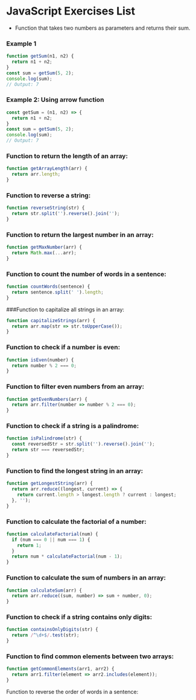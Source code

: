 # JavaScript Exercises List

- Function that takes two numbers as parameters and returns their sum.

### Example 1
```js
function getSum(n1, n2) {
  return n1 + n2;
}
const sum = getSum(5, 2);
console.log(sum);  
// Output: 7
```
### Example 2: Using arrow function
```js
const getSum = (n1, n2) => {
  return n1 + n2;
}
const sum = getSum(5, 2);
console.log(sum);  
// Output: 7
```

### Function to return the length of an array:
```js
function getArrayLength(arr) {
  return arr.length;
}
```

### Function to reverse a string:
```js
function reverseString(str) {
  return str.split('').reverse().join('');
}
```

### Function to return the largest number in an array:

```js
function getMaxNumber(arr) {
  return Math.max(...arr);
}
```

### Function to count the number of words in a sentence:

```js
function countWords(sentence) {
  return sentence.split(' ').length;
}
```

###Function to capitalize all strings in an array:

```js
function capitalizeStrings(arr) {
  return arr.map(str => str.toUpperCase());
}
```

### Function to check if a number is even:

```js
function isEven(number) {
  return number % 2 === 0;
}
```

### Function to filter even numbers from an array:

```js
function getEvenNumbers(arr) {
  return arr.filter(number => number % 2 === 0);
}
```

### Function to check if a string is a palindrome:

```js
function isPalindrome(str) {
  const reversedStr = str.split('').reverse().join('');
  return str === reversedStr;
}
```

### Function to find the longest string in an array:
```js
function getLongestString(arr) {
  return arr.reduce((longest, current) => {
    return current.length > longest.length ? current : longest;
  }, '');
}
```

### Function to calculate the factorial of a number:
```js
function calculateFactorial(num) {
  if (num === 0 || num === 1) {
    return 1;
  }
  return num * calculateFactorial(num - 1);
}
```

### Function to calculate the sum of numbers in an array:

```js
function calculateSum(arr) {
  return arr.reduce((sum, number) => sum + number, 0);
}
```


### Function to check if a string contains only digits:

```js
function containsOnlyDigits(str) {
  return /^\d+$/.test(str);
}
```

### Function to find common elements between two arrays:

```js
function getCommonElements(arr1, arr2) {
  return arr1.filter(element => arr2.includes(element));
}
```
Function to reverse the order of words in a sentence:
